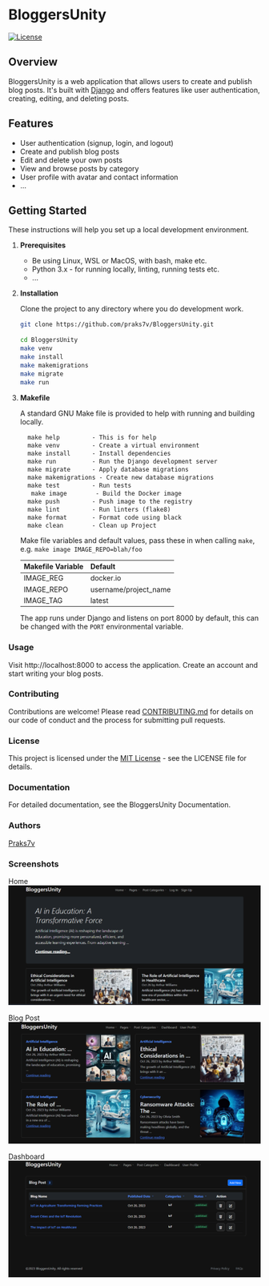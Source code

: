 # BloggersUnity

[![License](https://img.shields.io/badge/License-MIT-blue.svg)](LICENSE)

## Overview

BloggersUnity is a web application that allows users to create and publish blog posts. It's built with [Django](https://www.djangoproject.com/) 
and offers features like user authentication, creating, editing, and deleting posts.

## Features

- User authentication (signup, login, and logout)
- Create and publish blog posts
- Edit and delete your own posts
- View and browse posts by category
- User profile with avatar and contact information
- ...


## Getting Started

These instructions will help you set up a local development environment.

1. **Prerequisites**
   - Be using Linux, WSL or MacOS, with bash, make etc.
   - Python 3.x - for running locally, linting, running tests etc.
   - ...

2. **Installation**

   Clone the project to any directory where you do development work.
  
   ```bash
   git clone https://github.com/praks7v/BloggersUnity.git
   ```
   ```bash
   cd BloggersUnity
   make venv
   make install
   make makemigrations
   make migrate
   make run
   ```
3. **Makefile**

   A standard GNU Make file is provided to help with running and building locally.
   ```
     make help         - This is for help
     make venv         - Create a virtual environment
     make install      - Install dependencies
     make run          - Run the Django development server
     make migrate      - Apply database migrations
     make makemigrations - Create new database migrations
     make test         - Run tests
	  make image        - Build the Docker image
     make push         - Push image to the registry
     make lint         - Run linters (flake8)
     make format       - Format code using black
     make clean        - Clean up Project
   ```
   Make file variables and default values, pass these in when calling `make`, e.g. `make image IMAGE_REPO=blah/foo`

   | Makefile Variable | Default                |
   | ----------------- | ---------------------- |
   | IMAGE_REG         | docker<span>.</span>io |
   | IMAGE_REPO        | username/project_name  |
   | IMAGE_TAG         | latest                 |


   The app runs under Django and listens on port 8000 by default, this can be changed with the `PORT` environmental variable.

### Usage

   Visit http://localhost:8000 to access the application.
   Create an account and start writing your blog posts.

### Contributing

   Contributions are welcome! Please read [CONTRIBUTING.md](CONTRIBUTING.md) for details on our code of conduct and the process for submitting pull requests.
   
### License
   This project is licensed under the [MIT License](https://choosealicense.com/licenses/mit/) - see the LICENSE file for details.

### Documentation

   For detailed documentation, see the BloggersUnity Documentation.

### Authors
   
   [Praks7v](https://github.com/praks7v)


### Screenshots
Home
![Home Page](docs/source/_static/home_bloggersUnity.png)

Blog Post
![Blog Post](docs/source/_static/blog_posts.png)

Dashboard
![Dashboard](docs/source/_static/dashborad_bloggersunity.png)
